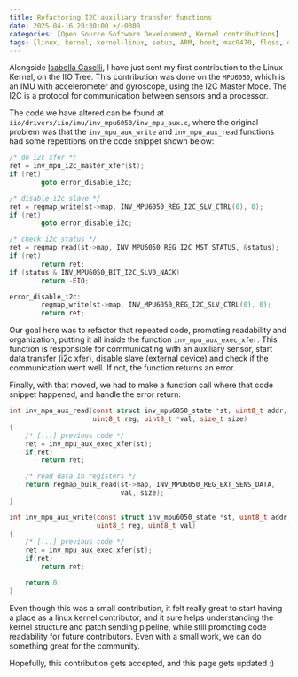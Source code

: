 ```yaml
---
title: Refactoring I2C auxiliary transfer functions
date: 2025-04-16 20:30:00 +/-0300
categories: [Open Source Software Development, Kernel contributions]
tags: [linux, kernel, kernel-linux, setup, ARM, boot, mac0470, floss, open-source, i2c, iio]
---
```


Alongside [Isabella Caselli](https://isacaselli.github.io/), I have just sent my first contribution to the Linux Kernel, on the IIO Tree. This contribution was done on the `MPU6050`, which is an IMU with accelerometer and gyroscope, using the I2C Master Mode. The I2C is a protocol for communication between sensors and a processor.

The code we have altered can be found at `iio/drivers/iio/imu/inv_mpu6050/inv_mpu_aux.c`, where the original problem was that the `inv_mpu_aux_write` and `inv_mpu_aux_read` functions had some repetitions on the code snippet shown below:

```c
/* do i2c xfer */
ret = inv_mpu_i2c_master_xfer(st);
if (ret)
        goto error_disable_i2c;

/* disable i2c slave */
ret = regmap_write(st->map, INV_MPU6050_REG_I2C_SLV_CTRL(0), 0);
if (ret)
        goto error_disable_i2c;

/* check i2c status */
ret = regmap_read(st->map, INV_MPU6050_REG_I2C_MST_STATUS, &status);
if (ret)
        return ret;
if (status & INV_MPU6050_BIT_I2C_SLV0_NACK)
        return -EIO;

error_disable_i2c:
        regmap_write(st->map, INV_MPU6050_REG_I2C_SLV_CTRL(0), 0);
        return ret;
```

Our goal here was to refactor that repeated code, promoting readability and organization, putting it all inside the function `inv_mpu_aux_exec_xfer`. This function is responsible for communicating with an auxiliary sensor, start data transfer (i2c xfer), disable slave (external device) and check if the communication went well. If not, the function returns an error.

Finally, with that moved, we had to make a function call where that code snippet happened, and handle the error return:

```c
int inv_mpu_aux_read(const struct inv_mpu6050_state *st, uint8_t addr,
                     uint8_t reg, uint8_t *val, size_t size)
{
    /* [...] previous code */
    ret = inv_mpu_aux_exec_xfer(st);
    if(ret)
        return ret;

    /* read data in registers */
    return regmap_bulk_read(st->map, INV_MPU6050_REG_EXT_SENS_DATA,
                            val, size);
}

int inv_mpu_aux_write(const struct inv_mpu6050_state *st, uint8_t addr,
                      uint8_t reg, uint8_t val)
{
    /* [...] previous code */
    ret = inv_mpu_aux_exec_xfer(st);
    if(ret)
        return ret;

    return 0;
}
```

Even though this was a small contribution, it felt really great to start having a place as a linux kernel contributor, and it sure helps understanding the kernel structure and patch sending pipeline, while still promoting code readability for future contributors. Even with a small work, we can do something great for the community.

Hopefully, this contribution gets accepted, and this page gets updated :)